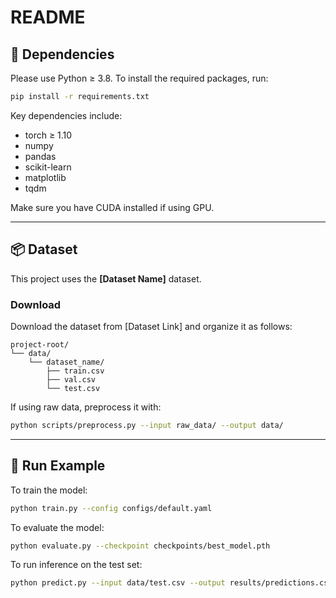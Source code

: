 # README

## 🔧 Dependencies

Please use Python ≥ 3.8. To install the required packages, run:

```bash
pip install -r requirements.txt
```

Key dependencies include:

- torch ≥ 1.10  
- numpy  
- pandas  
- scikit-learn  
- matplotlib  
- tqdm  

Make sure you have CUDA installed if using GPU.

---

## 📦 Dataset

This project uses the **[Dataset Name]** dataset.

### Download

Download the dataset from [Dataset Link] and organize it as follows:

```
project-root/
└── data/
    └── dataset_name/
        ├── train.csv
        ├── val.csv
        └── test.csv
```

If using raw data, preprocess it with:

```bash
python scripts/preprocess.py --input raw_data/ --output data/
```

---

## 🚀 Run Example

To train the model:

```bash
python train.py --config configs/default.yaml
```

To evaluate the model:

```bash
python evaluate.py --checkpoint checkpoints/best_model.pth
```

To run inference on the test set:

```bash
python predict.py --input data/test.csv --output results/predictions.csv
```
